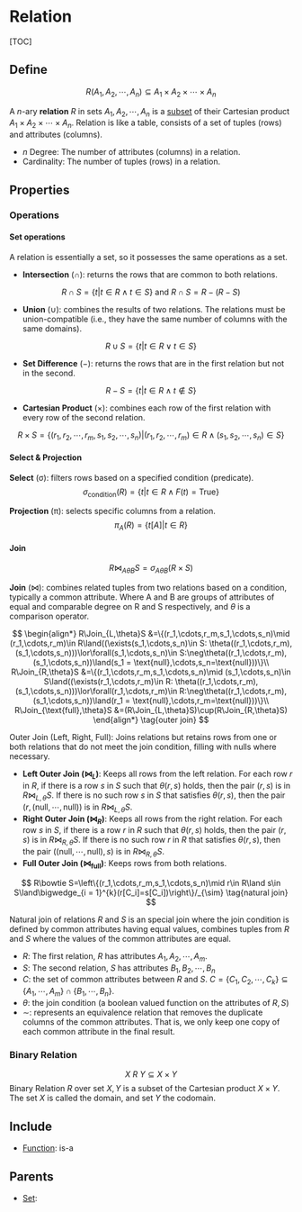 # Relation

[TOC]

## Define

$$
R(A_1, A_2, \cdots, A_n) \subseteq A_1 \times A_2 \times \cdots \times A_n  \tag{Relation}
$$

A $n$-ary **relation** $R$ in sets $A_1, A_2, \cdots, A_n$ is a [subset](./Set.md) of their Cartesian product $A_1 \times A_2 \times \cdots \times A_n$. Relation is like a table, consists of a set of tuples (rows) and attributes (columns).

- $n$ Degree: The number of attributes (columns) in a relation.
- Cardinality: The number of tuples (rows) in a relation.

## Properties

### Operations

#### Set operations

A relation is essentially a set, so it possesses the same operations as a set.

- **Intersection** (∩): returns the rows that are common to both relations.

$$
R\cap S=\{t|t\in R\land t\in S\} \text{ and } R\cap S = R-(R - S)
$$

- **Union** (∪): combines the results of two relations. The relations must be union-compatible (i.e., they have the same number of columns with the same domains).

$$
R\cup S = \{t|t\in R \lor t\in S\}
$$

- **Set Difference** (−): returns the rows that are in the first relation but not in the second.

$$
R - S = \{t|t\in R \land t\notin S\}
$$

- **Cartesian Product** (×): combines each row of the first relation with every row of the second relation.

$$
R\times S=\{(r_1,r_2,\cdots,r_m,s_1,s_2,\cdots,s_n)|(r_1,r_2,\cdots,r_m)\in R\land(s_1,s_2,\cdots,s_n)\in S\}
$$


#### Select & Projection

**Select** (σ): filters rows based on a specified condition (predicate).
$$
\sigma_\text{condition}(R)=\{t|t\in R\land F(t)=\text{True}\}
$$

**Projection** (π): selects specific columns from a relation.
$$
\pi_{A}(R)=\{t[A]|t\in R\}
$$

#### Join

$$
R\Join_{A\theta B}S=\sigma_{A\theta B}(R\times S)  \tag{join}
$$

**Join** ($\Join$): combines related tuples from two relations based on a condition, typically a common attribute. Where A and B are groups of attributes of equal and comparable degree on R and S respectively, and $\theta$ is a comparison operator.

$$
\begin{align*}
R\Join_{L,\theta}S &=\{(r_1,\cdots,r_m,s_1,\cdots,s_n)\mid (r_1,\cdots,r_m)\in R\land((\exists(s_1,\cdots,s_n)\in S: \theta((r_1,\cdots,r_m),(s_1,\cdots,s_n)))\lor\forall(s_1,\cdots,s_n)\in S:\neg\theta((r_1,\cdots,r_m),(s_1,\cdots,s_n))\land(s_1 = \text{null},\cdots,s_n=\text{null}))\}\\
R\Join_{R,\theta}S &=\{(r_1,\cdots,r_m,s_1,\cdots,s_n)\mid (s_1,\cdots,s_n)\in S\land((\exists(r_1,\cdots,r_m)\in R: \theta((r_1,\cdots,r_m),(s_1,\cdots,s_n)))\lor\forall(r_1,\cdots,r_m)\in R:\neg\theta((r_1,\cdots,r_m),(s_1,\cdots,s_n))\land(r_1 = \text{null},\cdots,r_m=\text{null}))\}\\
R\Join_{\text{full},\theta}S &=(R\Join_{L,\theta}S)\cup(R\Join_{R,\theta}S)
\end{align*}    \tag{outer join}
$$

Outer Join (Left, Right, Full): Joins relations but retains rows from one or both relations that do not meet the join condition, filling with nulls where necessary.

- **Left Outer Join ($\Join_L$)**: Keeps all rows from the left relation. For each row $r$ in $R$, if there is a row $s$ in $S$ such that $\theta(r, s)$ holds, then the pair $(r, s)$ is in $R\Join_{L,\theta}S$. If there is no such row $s$ in $S$ that satisfies $\theta(r, s)$, then the pair $(r, (\text{null},\cdots,\text{null}))$ is in $R\Join_{L,\theta}S$.
- **Right Outer Join ($\Join_R$)**: Keeps all rows from the right relation. For each row $s$ in $S$, if there is a row $r$ in $R$ such that $\theta(r, s)$ holds, then the pair $(r, s)$ is in $R\Join_{R,\theta}S$. If there is no such row $r$ in $R$ that satisfies $\theta(r, s)$, then the pair $(( \text{null},\cdots,\text{null}), s)$ is in $R\Join_{R,\theta}S$.
- **Full Outer Join ($\Join_\text{full}$)**: Keeps rows from both relations.

$$
R\bowtie S=\left\{(r_1,\cdots,r_m,s_1,\cdots,s_n)\mid r\in R\land s\in S\land\bigwedge_{i = 1}^{k}(r[C_i]=s[C_i])\right\}/_{\sim}  \tag{natural join}
$$



Natural join of relations $R$ and $S$ is an special join where the join condition is defined by common attributes having equal values, combines tuples from $R$ and $S$ where the values of the common attributes are equal. 

- $R$: The first relation, $R$ has attributes $A_1, A_2,\cdots, A_m$.
- $S$: The second relation, $S$ has attributes $B_1, B_2,\cdots, B_n$
- $C$: the set of common attributes between $R$ and $S$. $C = \{C_1,C_2,\cdots,C_k\}\subseteq\{A_1,\cdots,A_m\}\cap\{B_1,\cdots,B_n\}$.
- $\theta$: the join condition (a boolean valued function on the attributes of $R, S$)
- $\sim$: represents an equivalence relation that removes the duplicate columns of the common attributes. That is, we only keep one copy of each common attribute in the final result.

### Binary Relation


$$
X \ R\ Y \subseteq X \times Y  \tag{Binary Relation}
$$
Binary Relation $R$ over set $X, Y$ is a subset of the Cartesian product $X \times Y$. The set $X$ is called the domain, and set $Y$ the codomain.

## Include

- [Function](./Function.md): is-a

## Parents

- [Set](./Set.md): 

